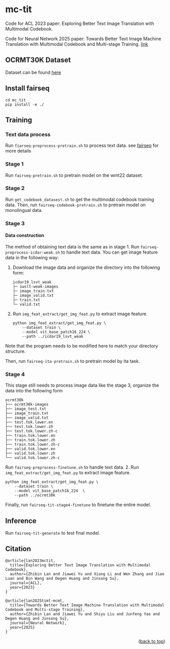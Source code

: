 <!-- GETTING STARTED -->

# mc-tit
Code for ACL 2023 paper: Exploring Better Text Image Translation with Multimodal Codebook.

Code for Neural Network 2025 paper: Towards Better Text Image Machine Translation with Multimodal Codebook and Multi-stage Training. [link](https://github.com/DeepLearnXMU/mc_tit/tree/main/timt-mcmt)

## OCRMT30K Dataset
Dataset can be found [here](https://github.com/DeepLearnXMU/mc_tit/tree/main/ocrmt30k_data)

## Install fairseq
```
cd mc_tit
pip install -e ./
```

## Training
### Text data process
Run `fiarseq-preprocess-pretrain.sh` to process text data.
see [fairseq](https://github.com/facebookresearch/fairseq) for more details
### Stage 1
Run `fairseq-pretrain.sh` to pretrain model on the wmt22 dataset.
### Stage 2
Run `get_codebook_datasest.sh` to get the multimodal codebook training data.
Then, run `fairseq-codebook-pretrain.sh` to pretrain model on monolingual data. 
### Stage 3
#### Data construction
The method of obtaining text data is the same as in stage 1.
Run `fairseq-preprocess-icdar-weak.sh` to handle text data. 
You can get image feature data in the following way:
1. Download the image data and organize the directory into the following form:

    ```
    icdar19_lsvt_weak
    ├─ iwslt-weak-images
    ├─ image_train.txt
    ├─ image_valid.txt
    ├─ train.txt
    └─ valid.txt
    ```
2. Run `img_feat_extract/get_img_feat.py` to extract image feature.
    ```
    python img_feat_extract/get_img_feat.py \
        --dataset train \
        --model vit_base_patch16_224 \
        --path ../icdar19_lsvt_weak
    ```
Note that the program needs to be modified here to match your directory structure.

Then, run `fairseq-ita-pretrain.sh` to pretrain model by ita task.

### Stage 4

This stage still needs to process image data like the stage 3, organize the data into the following form
```
ocrmt30k
├── ocrmt30k-images
├── image_test.txt
├── image_train.txt
├── image_valid.txt
├── test.tok.lower.en
├── test.tok.lower.zh
├── test.tok.lower.zh-c
├── train.tok.lower.en
├── train.tok.lower.zh
├── train.tok.lower.zh-c
├── valid.tok.lower.en
├── valid.tok.lower.zh
└── valid.tok.lower.zh-c
```
Run `fairseq-preprocess-finetune.sh` to handle text data.
2. Run `img_feat_extract/get_img_feat.py` to extract image feature.

```
python img_feat_extract/get_img_feat.py \
    --dataset train \
    --model vit_base_patch16_224  \
    --path ../ocrmt30k
```
Finally, run `fairseq-tit-stage4-finetune` to finetune the entire model.

## Inference
Run `fairseq-tit-generate` to test final model.

## Citation
```
@article{lan2023mctit,
  title={Exploring Better Text Image Translation with Multimodal Codebook},
  author={Zhibin Lan and Jiawei Yu and Xiang Li and Wen Zhang and Jian Luan and Bin Wang and Degen Huang and Jinsong Su},
  journal={ACL},
  year={2023}
}

@article{lan2025timt-mcmt,
  title={Towards Better Text Image Machine Translation with Multimodal Codebook and Multi-stage Training},
  author={Zhibin Lan and Jiawei Yu and Shiyu Liu and Junfeng Yao and Degen Huang and Jinsong Su},
  journal={Neural Network},
  year={2025}
}
```

<!-- ACKNOWLEDGMENTS -->
<!-- ## Acknowledgments

* []()
* []()
* []() -->

<p align="right">(<a href="#top">back to top</a>)</p>